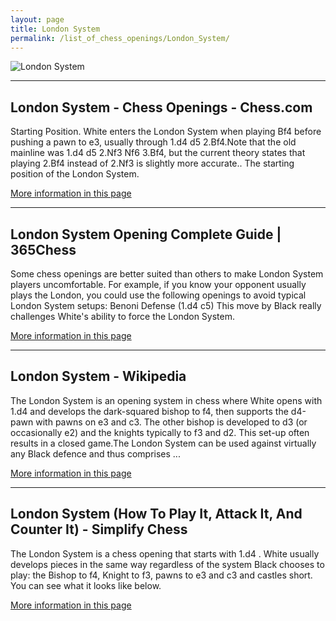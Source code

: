 ```yaml
---
layout: page
title: London System
permalink: /list_of_chess_openings/London_System/
---
```


![London System](https://www.thechesswebsite.com/wp-content/uploads/2012/07/londonsystem_big.png)

---

## London System - Chess Openings - Chess.com

Starting Position. White enters the London System when playing Bf4 before pushing a pawn to e3, usually through 1.d4 d5 2.Bf4.Note that the old mainline was 1.d4 d5 2.Nf3 Nf6 3.Bf4, but the current theory states that playing 2.Bf4 instead of 2.Nf3 is slightly more accurate.. The starting position of the London System.

[More information in this page](https://www.chess.com/openings/London-System)

---

## London System Opening Complete Guide | 365Chess

Some chess openings are better suited than others to make London System players uncomfortable. For example, if you know your opponent usually plays the London, you could use the following openings to avoid typical London System setups: Benoni Defense (1.d4 c5) This move by Black really challenges White's ability to force the London System.

[More information in this page](https://www.365chess.com/chess-openings/London-System)

---

## London System - Wikipedia

The London System is an opening system in chess where White opens with 1.d4 and develops the dark-squared bishop to f4, then supports the d4-pawn with pawns on e3 and c3. The other bishop is developed to d3 (or occasionally e2) and the knights typically to f3 and d2. This set-up often results in a closed game.The London System can be used against virtually any Black defence and thus comprises ...

[More information in this page](https://en.wikipedia.org/wiki/London_System)

---

## London System (How To Play It, Attack It, And Counter It) - Simplify Chess

The London System is a chess opening that starts with 1.d4 . White usually develops pieces in the same way regardless of the system Black chooses to play: the Bishop to f4, Knight to f3, pawns to e3 and c3 and castles short. You can see what it looks like below.

[More information in this page](https://simplifychess.com/london-system/)

